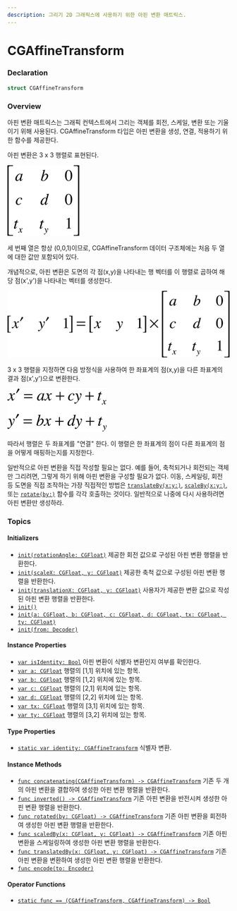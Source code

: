 ```yaml
---
description: 그리기 2D 그래픽스에 사용하기 위한 아핀 변환 매트릭스.
---
```


# CGAffineTransform

### Declaration

```swift
struct CGAffineTransform
```

### Overview

아핀 변환 매트릭스는 그래픽 컨텍스트에서 그리는 객체를 회전, 스케일, 변환 또는 기울이기 위해 사용된다. CGAffineTransform 타입은 아핀 변환을 생성, 연결, 적용하기 위한 함수를 제공한다.

아핀 변환은 3 x 3 행렬로 표현된다.

![](../.gitbook/assets/3x3_matrix.png)

세 번째 열은 항상 \(0,0,1\)이므로, CGAffineTransform 데이터 구조체에는 처음 두 열에 대한 값만 포함되어 있다.

개념적으로, 아핀 변환은 도면의 각 점\(x,y\)을 나타내는 행 벡터를 이 행렬로 곱하여 해당 점\(x',y'\)을 나타내는 벡터를 생성한다.

![](../.gitbook/assets/corresponding_vector.png)

3 x 3 행렬을 지정하면 다음 방정식을 사용하여 한 좌표계의 점\(x,y\)을 다른 좌표계의 결과 점\(x',y'\)으로 변환한다.

![](../.gitbook/assets/resultant_point.png)

따라서 행렬은 두 좌표계를 "연결" 한다. 이 행렬은 한 좌표계의 점이 다른 좌표계의 점을 어떻게 매핑하는지를 지정한다.

일반적으로 아핀 변환을 직접 작성할 필요는 없다. 예를 들어, 축척되거나 회전되는 객체만 그리려면, 그렇게 하기 위해 아핀 변환을 구성할 필요가 없다. 이동, 스케일링, 회전 등 도면을 직접 조작하는 가장 직접적인 방법은 [`translateBy(x:y:)`](https://developer.apple.com/documentation/coregraphics/cgcontext/1455286-translateby), [`scaleBy(x:y:)`](https://developer.apple.com/documentation/coregraphics/cgcontext/1454659-scaleby), 또는 [`rotate(by:)`](https://developer.apple.com/documentation/coregraphics/cgcontext/1456228-rotate) 함수를 각각 호출하는 것이다. 일반적으로 나중에 다시 사용하려면 아핀 변환만 생성하라.

### Topics

#### Initializers

* [`init(rotationAngle: CGFloat)`](https://developer.apple.com/documentation/coregraphics/cgaffinetransform/1455666-init) 제공한 회전 값으로 구성된 아핀 변환 행렬을 반환한다.
* [`init(scaleX: CGFloat, y: CGFloat)`](https://developer.apple.com/documentation/coregraphics/cgaffinetransform/1455016-init) 제공한 축척 값으로 구성된 아핀 변환 행렬을 반환한다.
* [`init(translationX: CGFloat, y: CGFloat)`](https://developer.apple.com/documentation/coregraphics/cgaffinetransform/1454909-init) 사용자가 제공한 변환 값으로 작성된 아핀 변환 행렬을 반환한다.
* [`init()`](https://developer.apple.com/documentation/coregraphics/cgaffinetransform/1456271-init)
* [`init(a: CGFloat, b: CGFloat, c: CGFloat, d: CGFloat, tx: CGFloat, ty: CGFloat)`](https://developer.apple.com/documentation/coregraphics/cgaffinetransform/1455591-init)
* [`init(from: Decoder)`](https://developer.apple.com/documentation/coregraphics/cgaffinetransform/2919715-init)

#### Instance Properties

* [`var isIdentity: Bool`](https://developer.apple.com/documentation/coregraphics/cgaffinetransform/1455754-isidentity) 아핀 변환이 식별자 변환인지 여부를 확인한다.
* [`var a: CGFloat`](https://developer.apple.com/documentation/coregraphics/cgaffinetransform/1456003-a) 행렬의 \[1,1\] 위치에 있는 항목.
* [`var b: CGFloat`](https://developer.apple.com/documentation/coregraphics/cgaffinetransform/1454545-b) 행렬의 \[1,2\] 위치에 있는 항목.
* [`var c: CGFloat`](https://developer.apple.com/documentation/coregraphics/cgaffinetransform/1456339-c) 행렬의 \[2,1\] 위치에 있는 항목.
* [`var d: CGFloat`](https://developer.apple.com/documentation/coregraphics/cgaffinetransform/1455693-d) 행렬의 \[2,2\] 위치에 있는 항목.
* [`var tx: CGFloat`](https://developer.apple.com/documentation/coregraphics/cgaffinetransform/1456540-tx) 행렬의 \[3,1\] 위치에 있는 항목.
* [`var ty: CGFloat`](https://developer.apple.com/documentation/coregraphics/cgaffinetransform/1456442-ty) 행렬의 \[3,2\] 위치에 있는 항목.

#### Type Properties

* [`static var identity: CGAffineTransform`](https://developer.apple.com/documentation/coregraphics/cgaffinetransform/1455180-identity) 식별자 변환.

#### Instance Methods

* [`func concatenating(CGAffineTransform) -> CGAffineTransform`](https://developer.apple.com/documentation/coregraphics/cgaffinetransform/1455996-concatenating)  기존 두 개의 아핀 변환을 결합하여 생성한 아핀 변환 행렬을 반환한다.
* [`func inverted() -> CGAffineTransform`](https://developer.apple.com/documentation/coregraphics/cgaffinetransform/1455264-inverted) 기존 아핀 변환을 반전시켜 생성한 아핀 변환 행렬을 반환한다.
* [`func rotated(by: CGFloat) -> CGAffineTransform`](https://developer.apple.com/documentation/coregraphics/cgaffinetransform/1455962-rotated) 기존 아핀 변환을 회전하여 생성한 아핀 변환 행렬을 반환한다.
* [`func scaledBy(x: CGFloat, y: CGFloat) -> CGAffineTransform`](https://developer.apple.com/documentation/coregraphics/cgaffinetransform/1455882-scaledby)  기존 아핀 변환을 스케일링하여 생성한 아핀 변환 행렬을 반환한다.
* [`func translatedBy(x: CGFloat, y: CGFloat) -> CGAffineTransform`](https://developer.apple.com/documentation/coregraphics/cgaffinetransform/1455822-translatedby)  기존 아핀 변환을 변환하여 생성한 아핀 변환 행렬을 반환한다.
* [`func encode(to: Encoder)`](https://developer.apple.com/documentation/coregraphics/cgaffinetransform/2919714-encode)

#### Operator Functions

* [`static func == (CGAffineTransform, CGAffineTransform) -> Bool`](https://developer.apple.com/documentation/coregraphics/cgaffinetransform/2919702)



